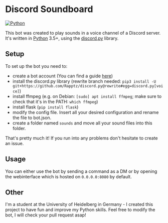 # Discord Soundboard

[![Python](https://img.shields.io/badge/python-3.5%2C%203.6-blue.svg?style=flat-square)](https://www.python.org/downloads/)

This bot was created to play sounds in a voice channel of a Discord server. It's written in [Python](https://www.python.org "Python homepage") 3.5+, using the [discord.py](https://github.com/Rapptz/discord.py) library.

## Setup

To set up the bot you need to:
* create a bot account (You can find a guide [here](https://github.com/reactiflux/discord-irc/wiki/Creating-a-discord-bot-&-getting-a-token))
* install the discord.py library (rewrite branch needed: `pip3 install -U git+https://github.com/Rapptz/discord.py@rewrite#egg=discord.py[voice]`)
* install ffmpeg (e.g. on Debian: `[sudo] apt install ffmpeg`; make sure to check that it's in the PATH: `which ffmpeg`)
* install flask (`pip install flask`)
* modify the config file. Insert all your desired configuration and rename the file to bot.json.
* create a folder named `sounds` and move all your sound files into this folder.

That's pretty much it! If you run into any problems don't hesitate to create an issue.

## Usage
You can either use the bot by sending a command as a DM or by opening the webinterface which is hosted on `0.0.0.0:8080` by default.

## Other

I'm a student at the University of Heidelberg in Germany - I created this project to have fun and improve my Python skills. Feel free to modify the bot, I will check your pull request asap!

